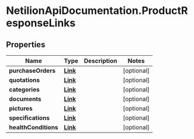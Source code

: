 # NetilionApiDocumentation.ProductResponseLinks

## Properties
Name | Type | Description | Notes
------------ | ------------- | ------------- | -------------
**purchaseOrders** | [**Link**](Link.md) |  | [optional] 
**quotations** | [**Link**](Link.md) |  | [optional] 
**categories** | [**Link**](Link.md) |  | [optional] 
**documents** | [**Link**](Link.md) |  | [optional] 
**pictures** | [**Link**](Link.md) |  | [optional] 
**specifications** | [**Link**](Link.md) |  | [optional] 
**healthConditions** | [**Link**](Link.md) |  | [optional] 


